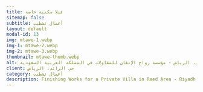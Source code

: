 ```yaml
---
title: فيلا سكنية خاصة
sitemap: false
subtitle: أعمال تشطيب
layout: default
modal-id: 13
img: mtawe-1.webp
img-1: mtawe-2.webp
img-2: mtawe-3.webp
thumbnail: mtawe-thumb.webp
alt: أعمال تشطيب لفيلا سكنية خاصة في حي الرائد، الرياض - مؤسسة رواج الإتقان للمقاولات في المملكة العربية السعودية
client: حي الرائد، الرياض
category: أعمال تشطيب
description: Finishing Works for a Private Villa in Raed Area - Riyadh made by our team.
---
```

